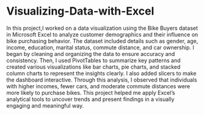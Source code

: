 # Visualizing-Data-with-Excel

In this project,I worked on a data visualization using the Bike Buyers dataset in Microsoft Excel to analyze customer demographics and their influence on bike purchasing behavior. The dataset included details such as gender, age, income, education, marital status, commute distance, and car ownership. I began by cleaning and organizing the data to ensure accuracy and consistency. Then, I used PivotTables to summarize key patterns and created various visualizations like bar charts, pie charts, and stacked column charts to represent the insights clearly. I also added slicers to make the dashboard interactive. Through this analysis, I observed that individuals with higher incomes, fewer cars, and moderate commute distances were more likely to purchase bikes. This project helped me apply Excel’s analytical tools to uncover trends and present findings in a visually engaging and meaningful way.
